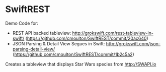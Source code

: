 # SwiftREST
Demo Code for:

- REST API backed tableview: http://grokswift.com/rest-tableview-in-swift/ (https://github.com/cmoulton/SwiftREST/commit/20ac640)
- JSON Parsing & Detail View Segues in Swift: http://grokswift.com/json-parsing-detail-view/ (https://github.com/cmoulton/SwiftREST/commit/1b2c5a2)

Creates a tableview that displays Star Wars species from http://SWAPI.io
